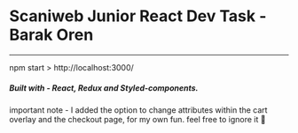 # Scaniweb Junior React Dev Task - Barak Oren

-----
npm start > http://localhost:3000/

##### Built with - React, Redux and Styled-components.

important note - I added the option to change attributes within the cart overlay and the checkout page, for my own fun. feel free to ignore it 🤠
